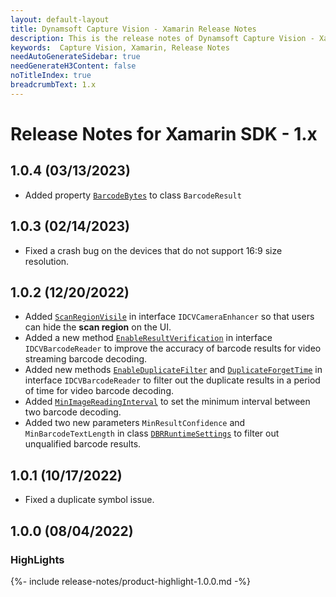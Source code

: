 ```yaml
---
layout: default-layout
title: Dynamsoft Capture Vision - Xamarin Release Notes
description: This is the release notes of Dynamsoft Capture Vision - Xamarin Edition.
keywords:  Capture Vision, Xamarin, Release Notes
needAutoGenerateSidebar: true
needGenerateH3Content: false
noTitleIndex: true
breadcrumbText: 1.x
---
```


# Release Notes for Xamarin SDK - 1.x

## 1.0.4 (03/13/2023)

- Added property [`BarcodeBytes`](../api-reference/class-barcode-result.md) to class `BarcodeResult`

## 1.0.3 (02/14/2023)

- Fixed a crash bug on the devices that do not support 16:9 size resolution.

## 1.0.2 (12/20/2022)

- Added [`ScanRegionVisile`](../api-reference/camera-enhancer.md#scanregionvisible) in interface `IDCVCameraEnhancer` so that users can hide the **scan region** on the UI.
- Added a new method [`EnableResultVerification`](../api-reference/barcode-reader.md#enableresultverification) in interface `IDCVBarcodeReader` to improve the accuracy of barcode results for video streaming barcode decoding.
- Added new methods [`EnableDuplicateFilter`](../api-reference/barcode-reader.md#enableduplicatefilter) and [`DuplicateForgetTime`](../api-reference/barcode-reader.md#duplicateforgettime) in interface `IDCVBarcodeReader` to filter out the duplicate results in a period of time for video barcode decoding.
- Added [`MinImageReadingInterval`](../api-reference/barcode-reader.md#minimagereadinginterval) to set the minimum interval between two barcode decoding.
- Added two new parameters `MinResultConfidence` and `MinBarcodeTextLength` in class [`DBRRuntimeSettings`](../api-reference/class-dbr-runtime-settings.md) to filter out unqualified barcode results.

## 1.0.1 (10/17/2022)

- Fixed a duplicate symbol issue.

## 1.0.0 (08/04/2022)

### HighLights

{%- include release-notes/product-highlight-1.0.0.md -%}
